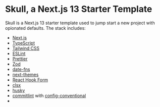 # Skull, a Next.js 13 Starter Template

Skull is a Next.js 13 starter template used to jump start a new project with opionated defaults. The stack includes:

- [Next.js](https://nextjs.org/)
- [TypeScript](https://www.typescriptlang.org/)
- [Tailwind CSS](https://tailwindcss.com/)
- [ESLint](https://eslint.org/)
- [Prettier](https://prettier.io/)
- [Zod](https://zod.dev/)
- [date-fns](https://date-fns.org/)
- [next-themes](https://github.com/pacocoursey/next-themes)
- [React Hook Form](https://react-hook-form.com/)
- [clsx](https://github.com/lukeed/clsx)
- [husky](https://typicode.github.io/husky/)
- [commitlint](https://commitlint.js.org/) with [config-conventional](https://github.com/conventional-changelog/commitlint/blob/master/%40commitlint/config-conventional/index.js)
-
